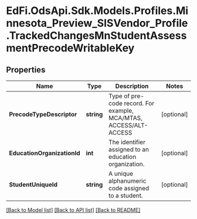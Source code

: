 # EdFi.OdsApi.Sdk.Models.Profiles.Minnesota_Preview_SISVendor_Profile.TrackedChangesMnStudentAssessmentPrecodeWritableKey

## Properties

Name | Type | Description | Notes
------------ | ------------- | ------------- | -------------
**PrecodeTypeDescriptor** | **string** | Type of pre-code record. For example, MCA/MTAS, ACCESS/ALT-ACCESS | [optional] 
**EducationOrganizationId** | **int** | The identifier assigned to an education organization. | [optional] 
**StudentUniqueId** | **string** | A unique alphanumeric code assigned to a student. | [optional] 

[[Back to Model list]](../README.md#documentation-for-models) [[Back to API list]](../README.md#documentation-for-api-endpoints) [[Back to README]](../README.md)

